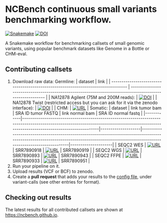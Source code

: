 # NCBench continuous small variants benchmarking workflow.



[![Snakemake](https://img.shields.io/badge/snakemake-≥6.10.0-brightgreen.svg?style=flat)](https://snakemake.github.io) [![DOI](https://zenodo.org/badge/DOI/10.5281/zenodo.8268264.svg)](https://doi.org/10.5281/zenodo.8268264)


A Snakemake workflow for benchmarking callsets of small genomic variants, using popular benchmark datasets like Genome in a Bottle or CHM-eval.

## Contributing callsets

1. Download raw data:
   Germline:
   | dataset                                                                            | link                                                                                                      |
   | ---------------------------------------------------------------------------------- | --------------------------------------------------------------------------------------------------------- |
   | NA12878 Agilent (75M and 200M reads):                                              | [![DOI](https://zenodo.org/badge/DOI/10.5281/zenodo.6513789.svg)](https://doi.org/10.5281/zenodo.6513789) |
   | NA12878 Twist (restricted access but you can ask for it via the zenodo interface): | [![DOI](https://zenodo.org/badge/DOI/10.5281/zenodo.6907125.svg)](https://doi.org/10.5281/zenodo.6907125) |
   | CHM:                                                                               | [![URL](https://img.shields.io/badge/github-lh3%2FCHM--eval-orange)](https://github.com/lh3/CHM-eval)     |
   Somatic:
   | dataset    | link tumor bam                                                                                                                                                                           | SRA ID tumor FASTQ | link normal bam                                                                                                                                                                          | SRA ID normal fastq |
   |------------|------------------------------------------------------------------------------------------------------------------------------------------------------------------------------------------|--------------------|------------------------------------------------------------------------------------------------------------------------------------------------------------------------------------------|---------------------|
   | SEQC2 WES  | [![URL](https://img.shields.io/badge/github-lh3%2FCHM--eval-orange)](https://ftp-trace.ncbi.nlm.nih.gov/ReferenceSamples/seqc/Somatic_Mutation_WG/data/WES/WES_EA_T_1.bwa.dedup.bam)     | SRR7890918         | [![URL](https://img.shields.io/badge/github-lh3%2FCHM--eval-orange)](https://ftp-trace.ncbi.nlm.nih.gov/ReferenceSamples/seqc/Somatic_Mutation_WG/data/WES/WES_EA_N_1.bwa.dedup.bam)     | SRR7890919          |
   | SEQC2 WGS  | [![URL](https://img.shields.io/badge/github-lh3%2FCHM--eval-orange)](https://ftp-trace.ncbi.nlm.nih.gov/ReferenceSamples/seqc/Somatic_Mutation_WG/data/WGS/WGS_NS_T_1.bwa.dedup.bam)     | SRR7890893         | [![URL](https://img.shields.io/badge/github-lh3%2FCHM--eval-orange)](https://ftp-trace.ncbi.nlm.nih.gov/ReferenceSamples/seqc/Somatic_Mutation_WG/data/WGS/WGS_NS_N_1.bwa.dedup.bam)     | SRR7890943          |
   | SEQC2 FFPE | [![URL](https://img.shields.io/badge/github-lh3%2FCHM--eval-orange)](https://ftp-trace.ncbi.nlm.nih.gov/ReferenceSamples/seqc/Somatic_Mutation_WG/data/FFX/FFX_IL_T_24h_1.bwa.dedup.bam) | SRR7890933         | [![URL](https://img.shields.io/badge/github-lh3%2FCHM--eval-orange)](https://ftp-trace.ncbi.nlm.nih.gov/ReferenceSamples/seqc/Somatic_Mutation_WG/data/FFX/FFX_IL_N_24h_2.bwa.dedup.bam) | SRR7890951          |
2. Run your pipeline on it.
3. Upload results (VCF or BCF) to zenodo.
4. Create a **pull request** that adds your results to the [config file](https://github.com/koesterlab/benchmarking-ngscn-sig4/blob/main/config/config.yaml), under variant-calls (see other entries for format).

## Checking out results

The latest results for all contributed callsets are shown at https://ncbench.github.io.
